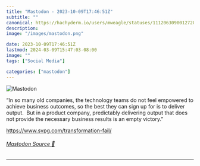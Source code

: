 ```yaml
---
title: "Mastodon - 2023-10-09T17:46:51Z"
subtitle: ""
canonical: https://hachyderm.io/users/mweagle/statuses/111206309001272031
description:
image: "/images/mastodon.png"

date: 2023-10-09T17:46:51Z
lastmod: 2024-03-09T15:47:03-08:00
image: ""
tags: ["Social Media"]

categories: ["mastodon"]
---
```

![Mastodon](/images/mastodon.png)

<p>“In so many old companies, the technology teams do not feel empowered to achieve business outcomes, so the best they can sign up for is to deliver output.  But in a product company, predictably delivering output that does not provide the necessary business results is an empty victory.”</p><p><a href="https://www.svpg.com/transformation-fail/" target="_blank" rel="nofollow noopener noreferrer" translate="no"><span class="invisible">https://www.</span><span class="">svpg.com/transformation-fail/</span><span class="invisible"></span></a></p>


###### [Mastodon Source 🐘](https://hachyderm.io/@mweagle/111206309001272031)

___
